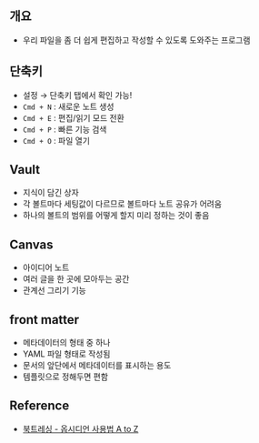 ## 개요

- 우리 파일을 좀 더 쉽게 편집하고 작성할 수 있도록 도와주는 프로그램

## 단축키

- 설정 → 단축키 탭에서 확인 가능!
- `Cmd + N` : 새로운 노트 생성
- `Cmd + E` : 편집/읽기 모드 전환
- `Cmd + P` : 빠른 기능 검색
- `Cmd + O` : 파일 열기

## Vault

- 지식이 담긴 상자
- 각 볼트마다 세팅값이 다르므로 볼트마다 노트 공유가 어려움
- 하나의 볼트의 범위를 어떻게 할지 미리 정하는 것이 좋음

## Canvas

- 아이디어 노트
- 여러 글을 한 곳에 모아두는 공간
- 관계선 그리기 기능

## front matter

- 메타데이터의 형태 중 하나
- YAML 파일 형태로 작성됨
- 문서의 앞단에서 메타데이터를 표시하는 용도
- 템플릿으로 정해두면 편함

## Reference

- [북트레싱 - 옵시디언 사용법 A to Z](https://youtube.com/playlist?list=PL-KPFbwFiAWA3bR3QSK3w6r_XM0KRzEFl&si=ZMCblJa9Xa756ccu)

